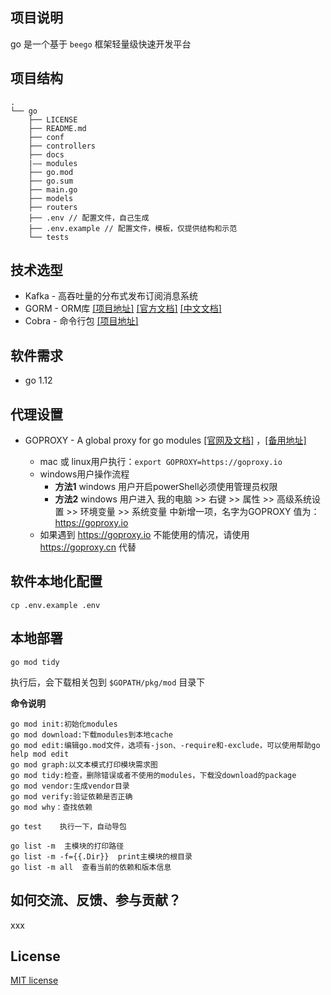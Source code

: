 ## 项目说明

go 是一个基于 `beego` 框架轻量级快速开发平台

## 项目结构

```
.
└── go
    ├── LICENSE
    ├── README.md
    ├── conf
    ├── controllers
    ├── docs
    |—— modules
    ├── go.mod
    ├── go.sum
    ├── main.go
    ├── models
    ├── routers
    ├── .env // 配置文件，自己生成
    ├── .env.example // 配置文件，模板，仅提供结构和示范
    └── tests
```

## 技术选型

- Kafka - 高吞吐量的分布式发布订阅消息系统
- GORM - ORM库 [[项目地址]](https://github.com/jinzhu/gorm) [[官方文档]](http://gorm.io/) [[中文文档]](http://gorm.book.jasperxu.com/)
- Cobra - 命令行包 [[项目地址]](https://github.com/spf13/cobra)

## 软件需求

- go 1.12

## 代理设置

- GOPROXY - A global proxy for go modules [[官网及文档]](https://goproxy.io/) ，[[备用地址]](https://goproxy.cn/)

  - mac 或 linux用户执行：`export GOPROXY=https://goproxy.io`
  - windows用户操作流程
    - **方法1** windows 用户开启powerShell必须使用管理员权限
    - **方法2** windows 用户进入 我的电脑 >> 右键 >> 属性 >> 高级系统设置 >> 环境变量 >> 系统变量 中新增一项，名字为GOPROXY 值为： https://goproxy.io
  - 如果遇到 https://goproxy.io 不能使用的情况，请使用 https://goproxy.cn 代替

## 软件本地化配置

```
cp .env.example .env
```

## 本地部署

```
go mod tidy
```

执行后，会下载相关包到 `$GOPATH/pkg/mod` 目录下


**命令说明**

```
go mod init:初始化modules
go mod download:下载modules到本地cache
go mod edit:编辑go.mod文件，选项有-json、-require和-exclude，可以使用帮助go help mod edit
go mod graph:以文本模式打印模块需求图
go mod tidy:检查，删除错误或者不使用的modules，下载没download的package
go mod vendor:生成vendor目录
go mod verify:验证依赖是否正确
go mod why：查找依赖

go test    执行一下，自动导包

go list -m  主模块的打印路径
go list -m -f={{.Dir}}  print主模块的根目录
go list -m all  查看当前的依赖和版本信息
```
## 如何交流、反馈、参与贡献？

xxx

## License

[MIT license](http://opensource.org/licenses/MIT)